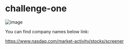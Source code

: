 # challenge-one

![image](https://user-images.githubusercontent.com/25139147/219474118-c2f16a15-270c-41cd-a139-22658722b8b0.png)

You can find company names below link:  

https://www.nasdaq.com/market-activity/stocks/screener 


 
